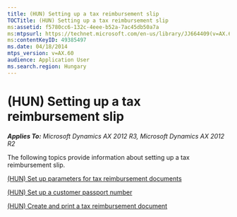 ```yaml
---
title: (HUN) Setting up a tax reimbursement slip
TOCTitle: (HUN) Setting up a tax reimbursement slip
ms:assetid: f5780cc6-132c-4eee-b52a-7ac45db50a7a
ms:mtpsurl: https://technet.microsoft.com/en-us/library/JJ664409(v=AX.60)
ms:contentKeyID: 49385497
ms.date: 04/18/2014
mtps_version: v=AX.60
audience: Application User
ms.search.region: Hungary
---
```


# (HUN) Setting up a tax reimbursement slip 


_**Applies To:** Microsoft Dynamics AX 2012 R3, Microsoft Dynamics AX 2012 R2_

The following topics provide information about setting up a tax reimbursement slip.

[(HUN) Set up parameters for tax reimbursement documents](hun-set-up-parameters-for-tax-reimbursement-documents.md)

[(HUN) Set up a customer passport number](hun-set-up-a-customer-passport-number.md)

[(HUN) Create and print a tax reimbursement document](hun-create-and-print-a-tax-reimbursement-document.md)

  


